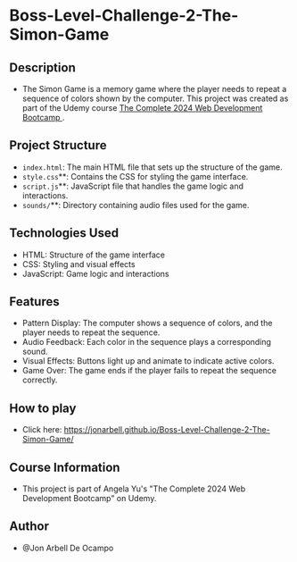 # Boss-Level-Challenge-2-The-Simon-Game

## Description

* The Simon Game is a memory game where the player needs to repeat a sequence of colors shown by the computer. This project was created as part of the Udemy course [The Complete 2024 Web Development Bootcamp
](https://www.udemy.com/course/the-complete-web-development-bootcamp/).

## Project Structure

* `index.html`: The main HTML file that sets up the structure of the game.
* `style.css`**: Contains the CSS for styling the game interface.
* `script.js`**: JavaScript file that handles the game logic and interactions.
* `sounds/`**: Directory containing audio files used for the game.

## Technologies Used

* HTML: Structure of the game interface
* CSS: Styling and visual effects
* JavaScript: Game logic and interactions

## Features

* Pattern Display: The computer shows a sequence of colors, and the player needs to repeat the sequence.
* Audio Feedback: Each color in the sequence plays a corresponding sound.
* Visual Effects: Buttons light up and animate to indicate active colors.
* Game Over: The game ends if the player fails to repeat the sequence correctly.

## How to play 
* Click here: https://jonarbell.github.io/Boss-Level-Challenge-2-The-Simon-Game/

## Course Information

* This project is part of Angela Yu's "The Complete 2024 Web Development Bootcamp" on Udemy.

## Author

* @Jon Arbell De Ocampo
